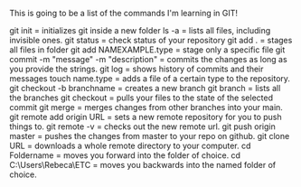This is going to be a list of the commands I'm learning in GIT!

git init = initializes git inside a new folder
ls -a = lists all files, including invisible ones.
git status = check status of your repository
git add . = stages all files in folder
git add NAMEXAMPLE.type = stage only a specific file
git commit -m "message" -m "description" = commits the changes as long as you provide the strings.
git log = shows history of commits and their messages
touch name.type = adds a file of a certain type to the repository.
git checkout -b branchname = creates a new branch
git branch = lists all the branches
git checkout <commit-hash> = pulls your files to the state of the selected commit
git merge = merges changes from other branches into your main.
git remote add origin URL = sets a new remote repository for you to push things to.
git remote -v = checks out the new remote url.
git push origin master = pushes the changes from master to your repo on github.
git clone URL = downloads a whole remote directory to your computer.
cd Foldername = moves you forward into the folder of choice.
cd C:\Users\Rebeca\ETC = moves you backwards into the named folder of choice.
